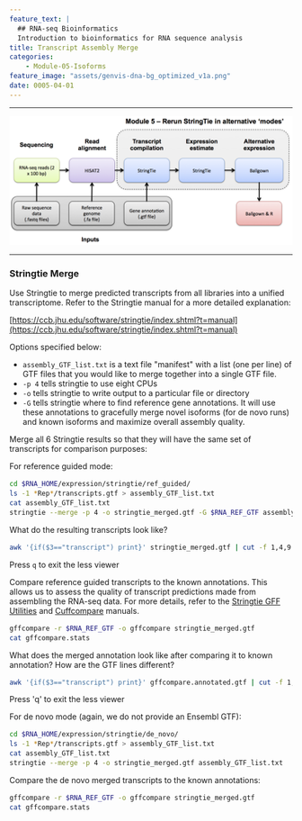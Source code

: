 ```yaml
---
feature_text: |
  ## RNA-seq Bioinformatics
  Introduction to bioinformatics for RNA sequence analysis
title: Transcript Assembly Merge
categories:
    - Module-05-Isoforms
feature_image: "assets/genvis-dna-bg_optimized_v1a.png"
date: 0005-04-01
---
```


***

![RNA-seq_Flowchart5](/assets/module_5/RNA-seq_Flowchart5.png)

***

### Stringtie Merge
Use Stringtie to merge predicted transcripts from all libraries into a unified transcriptome. Refer to the Stringtie manual for a more detailed explanation:

[https://ccb.jhu.edu/software/stringtie/index.shtml?t=manual](https://ccb.jhu.edu/software/stringtie/index.shtml?t=manual)

Options specified below:

* `assembly_GTF_list.txt` is a text file "manifest" with a list (one per line) of GTF files that you would like to merge together into a single GTF file.
* `-p 4` tells stringtie to use eight CPUs
* `-o` tells stringtie to write output to a particular file or directory
* `-G` tells stringtie where to find reference gene annotations. It will use these annotations to gracefully merge novel isoforms (for de novo runs) and known isoforms and maximize overall assembly quality.

Merge all 6 Stringtie results so that they will have the same set of transcripts for comparison purposes:

For reference guided mode:
```bash
cd $RNA_HOME/expression/stringtie/ref_guided/
ls -1 *Rep*/transcripts.gtf > assembly_GTF_list.txt
cat assembly_GTF_list.txt
stringtie --merge -p 4 -o stringtie_merged.gtf -G $RNA_REF_GTF assembly_GTF_list.txt
```
What do the resulting transcripts look like?
```bash
awk '{if($3=="transcript") print}' stringtie_merged.gtf | cut -f 1,4,9 | less
```
Press `q` to exit the less viewer

Compare reference guided transcripts to the known annotations. This allows us to assess the quality of transcript predictions made from assembling the RNA-seq data. For more details, refer to the [Stringtie GFF Utilities](http://ccb.jhu.edu/software/stringtie/gff.shtml) and [Cuffcompare](http://cole-trapnell-lab.github.io/cufflinks/cuffcompare/index.html) manuals.
```bash
gffcompare -r $RNA_REF_GTF -o gffcompare stringtie_merged.gtf
cat gffcompare.stats
```
What does the merged annotation look like after comparing it to known annotation? How are the GTF lines different?
```bash
awk '{if($3=="transcript") print}' gffcompare.annotated.gtf | cut -f 1,4,9 | less
```
Press 'q' to exit the less viewer

For de novo mode (again, we do not provide an Ensembl GTF):
```bash
cd $RNA_HOME/expression/stringtie/de_novo/
ls -1 *Rep*/transcripts.gtf > assembly_GTF_list.txt
cat assembly_GTF_list.txt
stringtie --merge -p 4 -o stringtie_merged.gtf assembly_GTF_list.txt
```
Compare the de novo merged transcripts to the known annotations:
```bash
gffcompare -r $RNA_REF_GTF -o gffcompare stringtie_merged.gtf
cat gffcompare.stats
```
